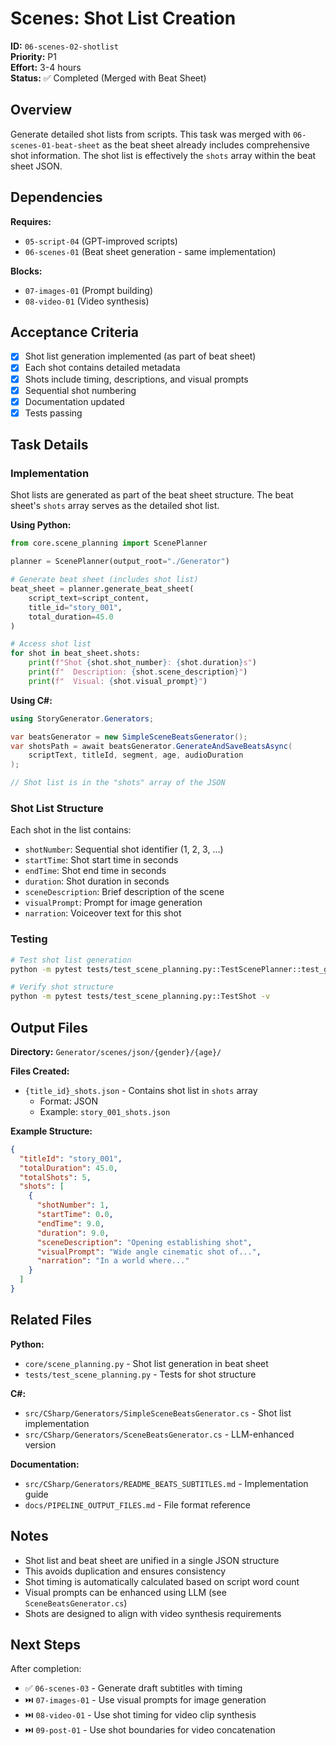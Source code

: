# Scenes: Shot List Creation

**ID:** `06-scenes-02-shotlist`  
**Priority:** P1  
**Effort:** 3-4 hours  
**Status:** ✅ Completed (Merged with Beat Sheet)

## Overview

Generate detailed shot lists from scripts. This task was merged with `06-scenes-01-beat-sheet` as the beat sheet already includes comprehensive shot information. The shot list is effectively the `shots` array within the beat sheet JSON.

## Dependencies

**Requires:**
- `05-script-04` (GPT-improved scripts)
- `06-scenes-01` (Beat sheet generation - same implementation)

**Blocks:**
- `07-images-01` (Prompt building)
- `08-video-01` (Video synthesis)

## Acceptance Criteria

- [x] Shot list generation implemented (as part of beat sheet)
- [x] Each shot contains detailed metadata
- [x] Shots include timing, descriptions, and visual prompts
- [x] Sequential shot numbering
- [x] Documentation updated
- [x] Tests passing

## Task Details

### Implementation

Shot lists are generated as part of the beat sheet structure. The beat sheet's `shots` array serves as the detailed shot list.

**Using Python:**
```python
from core.scene_planning import ScenePlanner

planner = ScenePlanner(output_root="./Generator")

# Generate beat sheet (includes shot list)
beat_sheet = planner.generate_beat_sheet(
    script_text=script_content,
    title_id="story_001",
    total_duration=45.0
)

# Access shot list
for shot in beat_sheet.shots:
    print(f"Shot {shot.shot_number}: {shot.duration}s")
    print(f"  Description: {shot.scene_description}")
    print(f"  Visual: {shot.visual_prompt}")
```

**Using C#:**
```csharp
using StoryGenerator.Generators;

var beatsGenerator = new SimpleSceneBeatsGenerator();
var shotsPath = await beatsGenerator.GenerateAndSaveBeatsAsync(
    scriptText, titleId, segment, age, audioDuration
);

// Shot list is in the "shots" array of the JSON
```

### Shot List Structure

Each shot in the list contains:
- `shotNumber`: Sequential shot identifier (1, 2, 3, ...)
- `startTime`: Shot start time in seconds
- `endTime`: Shot end time in seconds
- `duration`: Shot duration in seconds
- `sceneDescription`: Brief description of the scene
- `visualPrompt`: Prompt for image generation
- `narration`: Voiceover text for this shot

### Testing

```bash
# Test shot list generation
python -m pytest tests/test_scene_planning.py::TestScenePlanner::test_generate_beat_sheet -v

# Verify shot structure
python -m pytest tests/test_scene_planning.py::TestShot -v
```

## Output Files

**Directory:** `Generator/scenes/json/{gender}/{age}/`

**Files Created:**
- `{title_id}_shots.json` - Contains shot list in `shots` array
  - Format: JSON
  - Example: `story_001_shots.json`

**Example Structure:**
```json
{
  "titleId": "story_001",
  "totalDuration": 45.0,
  "totalShots": 5,
  "shots": [
    {
      "shotNumber": 1,
      "startTime": 0.0,
      "endTime": 9.0,
      "duration": 9.0,
      "sceneDescription": "Opening establishing shot",
      "visualPrompt": "Wide angle cinematic shot of...",
      "narration": "In a world where..."
    }
  ]
}
```

## Related Files

**Python:**
- `core/scene_planning.py` - Shot list generation in beat sheet
- `tests/test_scene_planning.py` - Tests for shot structure

**C#:**
- `src/CSharp/Generators/SimpleSceneBeatsGenerator.cs` - Shot list implementation
- `src/CSharp/Generators/SceneBeatsGenerator.cs` - LLM-enhanced version

**Documentation:**
- `src/CSharp/Generators/README_BEATS_SUBTITLES.md` - Implementation guide
- `docs/PIPELINE_OUTPUT_FILES.md` - File format reference

## Notes

- Shot list and beat sheet are unified in a single JSON structure
- This avoids duplication and ensures consistency
- Shot timing is automatically calculated based on script word count
- Visual prompts can be enhanced using LLM (see `SceneBeatsGenerator.cs`)
- Shots are designed to align with video synthesis requirements

## Next Steps

After completion:
- ✅ `06-scenes-03` - Generate draft subtitles with timing
- ⏭️  `07-images-01` - Use visual prompts for image generation
- ⏭️  `08-video-01` - Use shot timing for video clip synthesis
- ⏭️  `09-post-01` - Use shot boundaries for video concatenation
